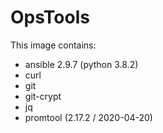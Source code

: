 # OpsTools

This image contains:

  - ansible 2.9.7 (python 3.8.2)
  - curl
  - git
  - git-crypt
  - jq
  - promtool (2.17.2 / 2020-04-20)
